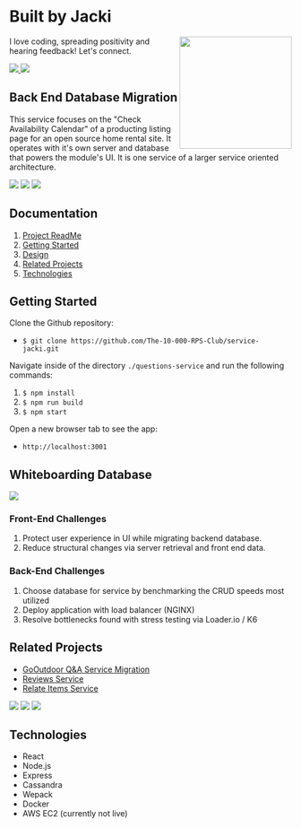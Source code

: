 # Built by Jacki
<img align='right' src='https://media.giphy.com/media/bcKmIWkUMCjVm/giphy.gif' width='200"'>

I love coding, spreading positivity and hearing feedback! Let's connect.

<!-- LinkedIn  -->
<a href="https://www.linkedin.com/in/jacki-yanamura/" target="_blank">
  <img src="https://img.shields.io/badge/-Jacki%20Yanamura-blue?style=for-the-badge&logo=Linkedin&logoColor=white"/>
</a>
<!--   Email -->
<a href="mailto:jacki.yanamura@gmail.com">
  <img src="https://img.shields.io/badge/EMAIL-jacki.yanamura%40gmail.com-1152ba?style=for-the-badge"/>
</a>

## Back End Database Migration
This service focuses on the "Check Availability Calendar" of a producting listing page for an open source home rental site. It operates with it's own server and database that powers the module's UI.  It is one service of a larger service oriented architecture.

![](./img/product.png)
![](./img/product.png)
![](./img/questionsAnswers2.png)

## Documentation
1. [Project ReadMe](#Back-End-Database-Migration)
1. [Getting Started](#Getting-Started)
1. [Design](#Whiteboarding-Database)
1. [Related Projects](#Related-Projects)
1. [Technologies](#Technologies)

## Getting Started

Clone the Github repository:
* `$ git clone https://github.com/The-10-000-RPS-Club/service-jacki.git`

Navigate inside of the directory `./questions-service` and run the following commands:
1. `$ npm install`
2. `$ npm run build`
3. `$ npm start`

Open a new browser tab to see the app:
* `http://localhost:3001`

## Whiteboarding Database
![](./img/whiteboarding_cassandra.jpg)

### Front-End Challenges
1) Protect user experience in UI while migrating backend database.
2) Reduce structural changes via server retrieval and front end data.

### Back-End Challenges
1) Choose database for service by benchmarking the CRUD speeds most utilized
2) Deploy application with load balancer (NGINX)
3) Resolve bottlenecks found with stress testing via Loader.io / K6

## Related Projects
  - [GoOutdoor Q&A Service Migration](https://github.com/The-10-000-RPS-Club/relatedItems-chris)
  - [Reviews Service](https://github.com/The-Emerald-Kraken/review-service)
  - [Relate Items Service](https://github.com/The-Emerald-Kraken/relatedItems-service)

![](./img/benchmarkingAndScaling.png)
![](./img/questionsAnswers.png)
![](./img/moreSection.png)

## Technologies
* React
* Node.js
* Express
* Cassandra
* Wepack
* Docker
* AWS EC2 (currently not live)